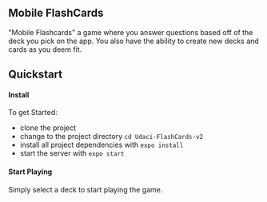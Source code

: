 ## Mobile FlashCards

"Mobile Flashcards" a game where you answer questions based off of the deck you pick on the app.
You also have the ability to create new decks and cards as you deem fit.

## Quickstart

#### Install

To get Started:

- clone the project
- change to the project directory `cd Udaci-FlashCards-v2`
- install all project dependencies with `expo install`
- start the server with `expo start`

#### Start Playing

Simply select a deck to start playing the game.
